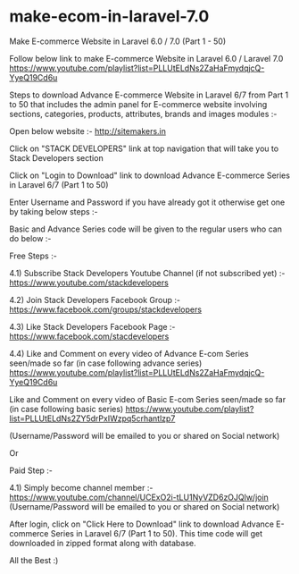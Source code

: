 # make-ecom-in-laravel-7.0
Make E-commerce Website in Laravel 6.0 / 7.0 (Part 1 - 50)

Follow below link to make E-commerce Website in Laravel 6.0 / Laravel 7.0
https://www.youtube.com/playlist?list=PLLUtELdNs2ZaHaFmydqjcQ-YyeQ19Cd6u

Steps to download Advance E-commerce Website in Laravel 6/7 from Part 1 to 50 that includes the admin panel for E-commerce website involving sections, categories, products, attributes, brands and images modules :-

Open below website :- http://sitemakers.in

Click on "STACK DEVELOPERS" link at top navigation that will take you to Stack Developers section

Click on "Login to Download" link to download Advance E-commerce Series in Laravel 6/7 (Part 1 to 50)

Enter Username and Password if you have already got it otherwise get one by taking below steps :-

Basic and Advance Series code will be given to the regular users who can do below :-

Free Steps :-

4.1) Subscribe Stack Developers Youtube Channel (if not subscribed yet) :- https://www.youtube.com/stackdevelopers

4.2) Join Stack Developers Facebook Group :- https://www.facebook.com/groups/stackdevelopers

4.3) Like Stack Developers Facebook Page :- https://www.facebook.com/stacdevelopers

4.4) Like and Comment on every video of Advance E-com Series seen/made so far (in case following advance series) https://www.youtube.com/playlist?list=PLLUtELdNs2ZaHaFmydqjcQ-YyeQ19Cd6u

Like and Comment on every video of Basic E-com Series seen/made so far (in case following basic series) https://www.youtube.com/playlist?list=PLLUtELdNs2ZY5drPxIWzpq5crhantlzp7

(Username/Password will be emailed to you or shared on Social network)

Or

Paid Step :-

4.1) Simply become channel member :- https://www.youtube.com/channel/UCExO2i-tLU1NyVZD6zOJQlw/join (Username/Password will be emailed to you or shared on Social network)

After login, click on "Click Here to Download" link to download Advance E-commerce Series in Laravel 6/7 (Part 1 to 50).
This time code will get downloaded in zipped format along with database.

All the Best :)
